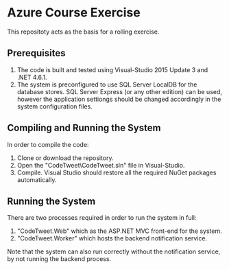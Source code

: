 # Azure Course Exercise
This repositoty acts as the basis for a rolling exercise.
## Prerequisites
1. The code is built and tested using Visual-Studio 2015 Update 3 and .NET 4.6.1.
2. The system is preconfigured to use SQL Server LocalDB for the database stores. SQL Server Express (or any other edition) can be used, however the application settiongs should be changed accordingly in the system configuration files.

## Compiling and Running the System
In order to compile the code:

1. Clone or download the repository.
2. Open the "CodeTweet\CodeTweet.sln" file in Visual-Studio.
3. Compile. Visual Studio should restore all the required NuGet packages automatically.

## Running the System
There are two processes required in order to run the system in full:

1. "CodeTweet.Web" which as the ASP.NET MVC front-end for the system.
2. "CodeTweet.Worker" which hosts the backend notification service.

Note that the system can also run correctly without the notification service, by not running the backend process.
